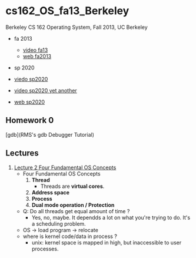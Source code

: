 # cs162_OS_fa13_Berkeley
Berkeley CS 162 Operating System, Fall 2013, UC Berkeley

- fa 2013
    - [video fa13](https://www.youtube.com/watch?v=hry_qqXLej8&list=PLRdybCcWDFzCag9A0h1m9QYaujD0xefgM)
    - [web fa2013](https://inst.eecs.berkeley.edu/~cs162/fa13/)

- sp 2020
- [viedo sp2020](https://www.youtube.com/watch?v=itfEcA3TXq4&list=PLIMsSuI81pxq7c91oQMpmXgmGICbuDA_c)
- [video sp2020 yet another](https://www.youtube.com/watch?v=dTl9QkH4j8o&list=PL6CdojO56mZ3SeRfpzMBMObSnTziA0gfE)
- [web sp2020](https://inst.eecs.berkeley.edu/~cs162/sp20/)


## Homework 0

[gdb](RMS's gdb Debugger Tutorial)

## Lectures

1. [Lecture 2 Four Fundamental OS Concepts](lecture/2%20Four%20Fundamental%20Concepts%20of%20Operating%20Systems.pdf)
    - Four Fundamental OS Concepts
        1. **Thread**
            - Threads are **virtual cores**.
        2. **Address space**
        3. **Process**
        4. **Dual mode operation / Protection**
    - Q: Do all threads get equal amount of time ?
        - Yes, no, maybe. It dependds a lot on what you're trying to do. It's a scheduling problem.
    - OS -> load program -> relocate
    - where is kernel code/data in process ?
        - unix: kernel space is mapped in high, but inaccessible to user processes.



